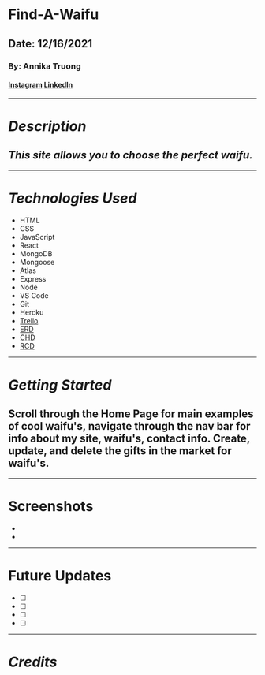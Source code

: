 # Find-A-Waifu
## Date: 12/16/2021
### By: Annika Truong
#### [Instagram](https://www.instagram.com/ign.xaster/) [LinkedIn](https://www.linkedin.com/in/annikatruong/)
***
# ***Description*** 
## ***This site allows you to choose the perfect waifu.***
***
# ***Technologies Used***
* HTML
* CSS
* JavaScript
* React
* MongoDB
* Mongoose
* Atlas
* Express
* Node
* VS Code
* Git
* Heroku
* [Trello](https://trello.com/b/XsieRd0s/find-a-waifu)
* [ERD](https://lucid.app/lucidchart/37bcf6e5-95d3-4aac-acfd-22f5032b882f/edit?invitationId=inv_395ccd6e-2cc7-492a-af0d-14a35266e8d0)
* [CHD](https://lucid.app/lucidchart/1977f380-4dfc-41b2-a5be-ad12972f4683/edit?invitationId=inv_39df2bd3-fa0e-4076-b6d1-e99975d798f7)
* [RCD](https://lucid.app/lucidchart/11620b31-1850-4c35-b01a-b6ccb6480410/edit?invitationId=inv_438b3305-dcaf-41f9-899d-dcfbbdede765)
***
# ***Getting Started***
## Scroll through the Home Page for main examples of cool waifu's, navigate through the nav bar for info about my site, waifu's, contact info. Create, update, and delete the gifts in the market for waifu's.
***
# Screenshots
* 
* 

***
# Future Updates
- [ ] 
- [ ] 
- [ ] 
- [ ]  
***
# ***Credits***

